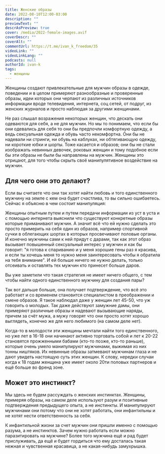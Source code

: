 ```yaml
---
title: Женские образы
date: 2022-08-10T12:00-03:00
description: ""
previewText: ""
descrAsPreview: true
cover: /media/2022-female-images.avif
coverDescr: ""
coverAlt: ""
commentUrl: https://t.me/ivan_k_freedom/35
videoLink: ""
videoLinkLang: ""
podcasts: null
authorId: ivan-k
tags:
  - женщины
---
```


Женщины создают привлекательные для мужчин образы в одежде, поведении и в целом примеряют разнообразные и проверенные образы, идеи которых они черпают из различных источников информации вроде телевидения, интернета, соц сетей, от подруг, из женских журналов и просто наблюдая за другими женщинами.

Не раз слышал возражения некоторых женщин, что дескать они одеваются для себя, а не для мужчин. Но мы то понимаем, что если бы они одевались для себя то они бы предпочли комфортную одежду, а ведь сексуальная одежда и обувь часто некомфортна. Они бы не надевали ни стринги, ни обувь на каблуках, ни обтягивающую одежду, ни короткие юбки и шорты. Тоже касается и образов; они бы не стали изображать невинных девочек, роковых женщин и тому подобное если бы эти образы не были бы направлены на мужчин. Женщины это отрицают, для того чтобы скрыть своё манипулятивное воздействие на мужчин.

## Для чего они это делают?

Если вы считаете что они так хотят найти любовь и того единственного мужчину на земле с кем она будет счастлива, то вы сильно ошибаетесь. Сейчас я объясню в чем состоит манипуляция:

Женщины опытным путем и путем передачи информации из уст в уста и с помощью интернета выяснили что существуют конкретные образы которые приманивают мужчин. А значит всё что ей нужно сделать это просто примерить на себя один из образов, например спортивной сучки в облегающих шортах в которых просвечивают половые органы. И конечно мужчины сами к ней придут с дарами, так как этот образ вызывает повышенный сексуальный интерес у мужчин и как бы говорит: "я готова к спариванию и у меня хорошие гены раз я красива, и если ты хочешь меня то нужно меня заинтересовать чтобы я обратила на тебя внимание". И ей больше ничего не нужно делать, только отсеивать и оставлять тех мужчин кто принесет больше даров.

Вы уже заметили что такая стратегия не имеет ничего общего, с тем чтобы найти одного единственного мужчину для создания пары?

Так вот дальше больше, она получает подтверждение, что всё это работает и со временем становится специалистом в преображении и смене образов. Я такое наблюдал даже у женщин лет 45-50, что уж говорить о молодых. Так даже действуют замужние дамы, они примеряют различные образы и надевают вызывающие наряды, причем за счёт мужа, а мужу говорят что они просто хотят хорошо выглядеть, конечно же для него любимого (на самом деле нет).

Когда-то в молодости эти женщины мечтали найти того единственного, но уже лет в 16-18 они начинают активно торговать собой и лет к 20-22 становятся прожженными бабами (кто-то позже, кто-то раньше), которые очень умело манипулируют мужчинами, выжимая из них тонны ништяков. Их невинные образы затмевают мужчинам глаза и не дают увидеть настоящую суть этих женщин. К слову, нередки случаи когда к 18 годам женщина уже имеет около 20ти половых партнеров и ещё больше во френд зоне.

## Может это инстинкт?

Мы здесь не будем рассуждать о женских инстинктах. Женщины, примеряя образы, на самом деле используют разум и позитивные подтверждения предыдущего опыта, а не инстинкты. И манипулируют мужчинами они потому что они не хотят работать, они инфантильны и не хотят нести ответственность за себя.

К инфантильной жизни за счет мужчин они пришли именно с помощью разума, а не инстинктов. Зачем нужно работать если можно паразитировать на мужчине? Более того мужчина ещё и рад будет прислуживать, да ещё и будет гордиться что ему досталась такая нежная и чувственная красавица, а не какая-нибудь замухрышка.
